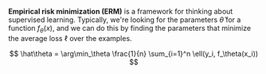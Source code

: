 **Empirical risk minimization (ERM)** is a framework for thinking about supervised learning. Typically, we're looking for the parameters $\hat\theta$ for a function $f_\theta(x)$, and we can do this by finding the parameters that minimize the average loss $\ell$ over the examples.

$$
\hat\theta = \arg\min_\theta \frac{1}{n} \sum_{i=1}^n \ell(y_i, f_\theta(x_i))
$$
